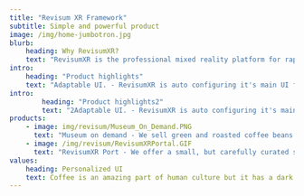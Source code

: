 ```yaml
---
title: "Revisum XR Framework"
subtitle: Simple and powerful product
image: /img/home-jumbotron.jpg
blurb:
    heading: Why RevisumXR?
    text: "RevisumXR is the professional mixed reality platform for rapid production of product, retail estate, training, tourist and museums showcases."
intro:
    heading: "Product highlights"
    text: "Adaptable UI. - RevisumXR is auto configuring it's main UI functions for each user separately. At the start of each session, UI hologram controls are calibrated to appropriate height of the user to reach them optimally. All controls are always having optimal location for user. RevisumXR Port - is our patent pending solution to blend distant reality seamlessly into user environment. Just like in VR, User is able to explore full 360 degree remote scene but with still having sight of his environment."
intro:
        heading: "Product highlights2"
        text: "2Adaptable UI. - RevisumXR is auto configuring it's main UI functions for each user separately. At the start of each session, UI hologram controls are calibrated to appropriate height of the user to reach them optimally. All controls are always having optimal location for user. RevisumXR Port - is our patent pending solution to blend distant reality seamlessly into user environment. Just like in VR, User is able to explore full 360 degree remote scene but with still having sight of his environment."
products:
    - image: img/revisum/Museum_On_Demand.PNG
      text: "Museum on demand - We sell green and roasted coffee beans that are sourced directly from independent farmers and farm cooperatives. We’re proud to offer a variety of coffee beans grown with great care for the environment and local communities. Check our post or contact us directly for current availability."
    - image: /img/revisum/RevisumXRPortal.GIF
      text: "RevisumXR Port - We offer a small, but carefully curated selection of brewing gear and tools for every taste and experience level. No matter if you roast your own beans or just bought your first french press, you’ll find a gadget to fall in love with in our shop."
values:
    heading: Personalized UI
    text: Coffee is an amazing part of human culture but it has a dark side too – one of colonialism and mindless abuse of natural resources and human lives. We want to turn this around and return the coffee trade to the drink’s exhilarating, empowering and unifying nature.
---
```

